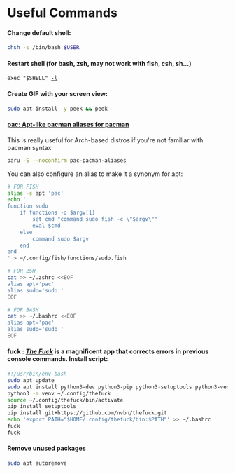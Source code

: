 # Useful Commands

#### Change default shell:

```bash
chsh -s /bin/bash $USER
```

#### Restart shell (for bash, zsh, may not work with fish, csh, sh...)

<pre><code>exec "$SHELL" <a data-footnote-ref href="#user-content-fn-1">-l</a>
</code></pre>

#### **Create GIF with your screen view:**

```bash
sudo apt install -y peek && peek
```

#### [pac: Apt-like pacman aliases for pacman](https://github.com/bbedward/pac-pacman-aliases)

This is really useful for Arch-based distros if you're not familiar with pacman syntax

```bash
paru -S --noconfirm pac-pacman-aliases
```

You can also configure an alias to make it a synonym for apt:

```bash
# FOR FISH
alias -s apt 'pac'
echo '
function sudo
    if functions -q $argv[1]
        set cmd "command sudo fish -c \"$argv\""
        eval $cmd
    else
        command sudo $argv
    end
end
' > ~/.config/fish/functions/sudo.fish
```

```bash
# FOR ZSH
cat >> ~/.zshrc <<EOF
alias apt='pac'
alias sudo='sudo '
EOF
```

```bash
# FOR BASH
cat >> ~/.bashrc <<EOF
alias apt='pac'
alias sudo='sudo '
EOF
```

#### **fuck :** [_**The Fuck**_](https://github.com/nvbn/thefuck) **is a magnificent app that corrects errors in previous console commands. Install script:**

```bash
#!/usr/bin/env bash
sudo apt update
sudo apt install python3-dev python3-pip python3-setuptools python3-venv
python3 -m venv ~/.config/thefuck
source ~/.config/thefuck/bin/activate
pip install setuptools
pip install git+https://github.com/nvbn/thefuck.git
echo 'export PATH="$HOME/.config/thefuck/bin:$PATH"' >> ~/.bashrc
fuck
fuck
```

#### Remove unused packages

```bash
sudo apt autoremove
```

[^1]: login shell: it will reload \~/.bashrc ...
